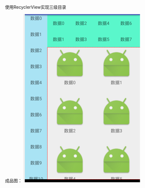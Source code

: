 使用RecyclerView实现三级目录

成品图：
![Alt text](https://github.com/xcy450922873/ThreeDirectory/blob/master/ShowPicture/final_1.jpg)